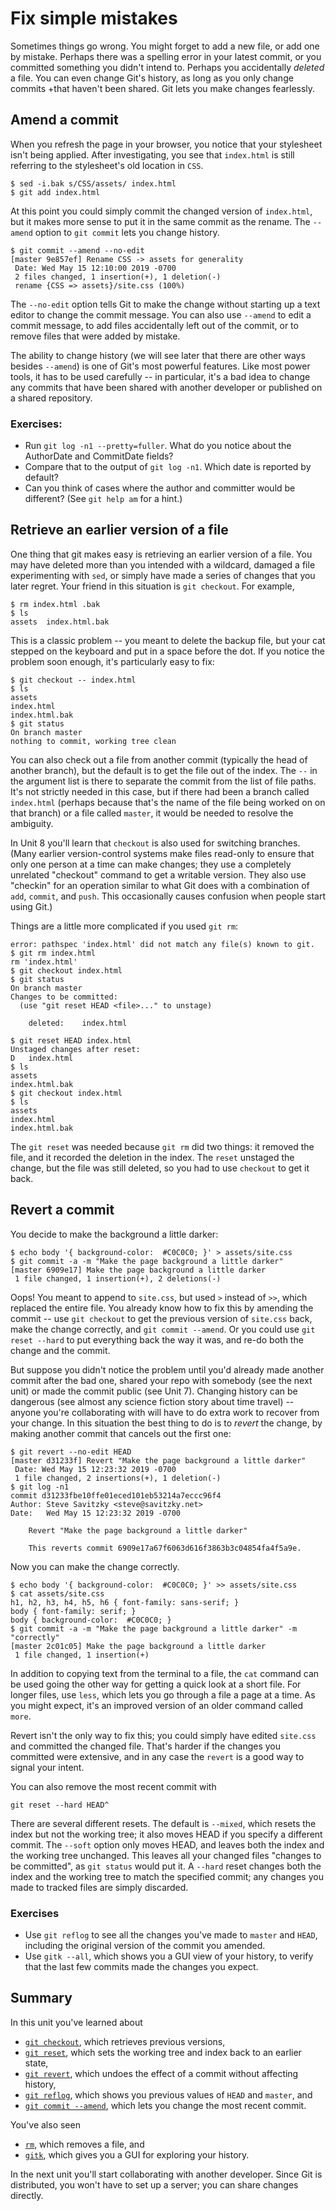 # Fix simple mistakes

Sometimes things go wrong.  You might forget to add a new file, or add one by
mistake.  Perhaps there was a spelling error in your latest commit, or you
committed something you didn't intend to.  Perhaps you accidentally _deleted_
a file.  You can even change Git's history, as long as you only change commits
+that haven't been shared.  Git lets you make changes fearlessly.

## Amend a commit

When you refresh the page in your browser, you notice that your stylesheet
isn't being applied.  After investigating, you see that `index.html` is still
referring to the stylesheet's old location in `CSS`.

```
$ sed -i.bak s/CSS/assets/ index.html
$ git add index.html

```

At this point you could simply commit the changed version of `index.html`, but
it makes more sense to put it in the same commit as the rename.  The `--amend`
option to `git commit` lets you change history.

```
$ git commit --amend --no-edit
[master 9e857ef] Rename CSS -> assets for generality
 Date: Wed May 15 12:10:00 2019 -0700
 2 files changed, 1 insertion(+), 1 deletion(-)
 rename {CSS => assets}/site.css (100%)
```

The `--no-edit` option tells Git to make the change without starting up a text
editor to change the commit message.  You can also use `--amend` to edit a
commit message, to add files accidentally left out of the commit, or to remove
files that were added by mistake.

The ability to change history (we will see later that there are other ways
besides `--amend`) is one of Git's most powerful features.  Like most power
tools, it has to be used carefully -- in particular, it's a bad idea to change
any commits that have been shared with another developer or published on a
shared repository.

### Exercises:

* Run `git log -n1 --pretty=fuller`.  What do you notice about the AuthorDate
  and CommitDate fields?
* Compare that to the output of `git log -n1`.  Which date is reported by
  default?
* Can you think of cases where the author and committer would be different?
  (See `git help am` for a hint.)

## Retrieve an earlier version of a file

One thing that git makes easy is retrieving an earlier version of a file.  You
may have deleted more than you intended with a wildcard, damaged a file
experimenting with `sed`, or simply have made a series of changes that you
later regret.  Your friend in this situation is `git checkout`.  For example,

```
$ rm index.html .bak
$ ls
assets	index.html.bak
```

This is a classic problem -- you meant to delete the backup file, but your cat
stepped on the keyboard and put in a space before the dot.  If you notice the
problem soon enough, it's particularly easy to fix:

```
$ git checkout -- index.html
$ ls
assets
index.html
index.html.bak
$ git status
On branch master
nothing to commit, working tree clean
```

You can also check out a file from another commit (typically the head of
another branch), but the default is to get the file out of the index.  The
`--` in the argument list is there to separate the commit from the list of
file paths.  It's not strictly needed in this case, but if there had been a
branch called `index.html` (perhaps because that's the name of the file being
worked on on that branch) or a file called `master`, it would be needed to
resolve the ambiguity.

In Unit 8 you'll learn that `checkout` is also used for switching branches.
(Many earlier version-control systems make files read-only to ensure that only
one person at a time can make changes; they use a completely unrelated "checkout"
command to get a writable version.  They also use "checkin" for an operation
similar to what Git does with a combination of `add`, `commit`, and `push`.
This occasionally causes confusion when people start using Git.)

Things are a little more complicated if you used `git rm`:

```
error: pathspec 'index.html' did not match any file(s) known to git.
$ git rm index.html
rm 'index.html'
$ git checkout index.html
$ git status
On branch master
Changes to be committed:
  (use "git reset HEAD <file>..." to unstage)

	deleted:    index.html

$ git reset HEAD index.html
Unstaged changes after reset:
D	index.html
$ ls
assets
index.html.bak
$ git checkout index.html
$ ls
assets
index.html
index.html.bak
```

The `git reset` was needed because `git rm` did two things:  it removed the file,
and it recorded the deletion in the index.  The `reset` unstaged the change,
but the file was still deleted, so you had to use `checkout` to get it back.

## Revert a commit

You decide to make the background a little darker:

```
$ echo body '{ background-color:  #C0C0C0; }' > assets/site.css
$ git commit -a -m "Make the page background a little darker"
[master 6909e17] Make the page background a little darker
 1 file changed, 1 insertion(+), 2 deletions(-)
```

Oops!  You meant to append to `site.css`, but used `>` instead of `>>`, which
replaced the entire file.  You already know how to fix this by amending
the commit -- use `git checkout` to get the previous version of `site.css`
back, make the change correctly, and `git commit --amend`.  Or you could use
`git reset --hard` to put everything back the way it was, and re-do both the
change and the commit.

But suppose you didn't notice the problem until you'd already made another
commit after the bad one, shared your repo with somebody (see the next unit)
or made the commit public (see Unit 7).  Changing history can be dangerous
(see almost any science fiction story about time travel) -- anyone you're
collaborating with will have to do extra work to recover from your change.  In
this situation the best thing to do is to _revert_ the change, by making
another commit that cancels out the first one:

```
$ git revert --no-edit HEAD 
[master d31233f] Revert "Make the page background a little darker"
 Date: Wed May 15 12:23:32 2019 -0700
 1 file changed, 2 insertions(+), 1 deletion(-)
$ git log -n1
commit d31233fbe10ffe01eced101eb53214a7eccc96f4
Author: Steve Savitzky <steve@savitzky.net>
Date:   Wed May 15 12:23:32 2019 -0700

    Revert "Make the page background a little darker"
    
    This reverts commit 6909e17a67f6063d616f3863b3c04854fa4f5a9e.
```

Now you can make the change correctly.

```
$ echo body '{ background-color:  #C0C0C0; }' >> assets/site.css 
$ cat assets/site.css
h1, h2, h3, h4, h5, h6 { font-family: sans-serif; }
body { font-family: serif; }
body { background-color:  #C0C0C0; }
$ git commit -a -m "Make the page background a little darker" -m "correctly"
[master 2c01c05] Make the page background a little darker
 1 file changed, 1 insertion(+)
```

In addition to copying text from the terminal to a file, the `cat` command can
be used going the other way for getting a quick look at a short file.  For
longer files, use `less`, which lets you go through a file a page at a time.
As you might expect, it's an improved version of an older command called
`more`.

Revert isn't the only way to fix this; you could simply have edited `site.css`
and committed the changed file.  That's harder if the changes you committed
were extensive, and in any case the `revert` is a good way to signal your
intent.

You can also remove the most recent commit with 

```
git reset --hard HEAD^
```

There are several different resets.  The default is `--mixed`, which resets
the index but not the working tree; it also moves HEAD if you specify a
different commit.  The `--soft` option only moves HEAD, and leaves both the
index and the working tree unchanged.  This leaves all your changed files
"changes to be committed", as `git status` would put it.  A `--hard` reset
changes both the index and the working tree to match the specified commit; any
changes you made to tracked files are simply discarded.

### Exercises

* Use `git reflog` to see all the changes you've made to `master` and `HEAD`,
  including the original version of the commit you amended.
* Use `gitk --all`, which shows you a GUI view of your history, to verify that
  the last few commits made the changes you expect.

## Summary

In this unit you've learned about

* [`git checkout`](https://git-scm.com/docs/git-checkout),
 which retrieves previous versions,
* [`git reset`](https://git-scm.com/docs/git-reset),
 which sets the working tree and index back to an earlier state,
* [`git revert`](https://git-scm.com/docs/git-revert),
 which undoes the effect of a commit without affecting history,
* [`git reflog`](https://git-scm.com/docs/git-reflog),
 which shows you previous values of `HEAD` and `master`,  and 
* [`git commit --amend`](https://git-scm.com/docs/git-commit),
 which lets you change the most recent commit.

You've also seen 

* [`rm`](https://linux.die.net/man/1/rm), which removes a file, and
* [`gitk`](https://linux.die.net/man/1/gitk),
 which gives you a GUI for exploring your history.

In the next unit you'll start collaborating with another developer.  Since Git
is distributed, you won't have to set up a server; you can share changes
directly.
